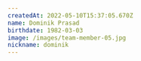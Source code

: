 ```yaml
---
createdAt: 2022-05-10T15:37:05.670Z
name: Dominik Prasad
birthdate: 1982-03-03
image: /images/team-member-05.jpg
nickname: dominik
---
```

